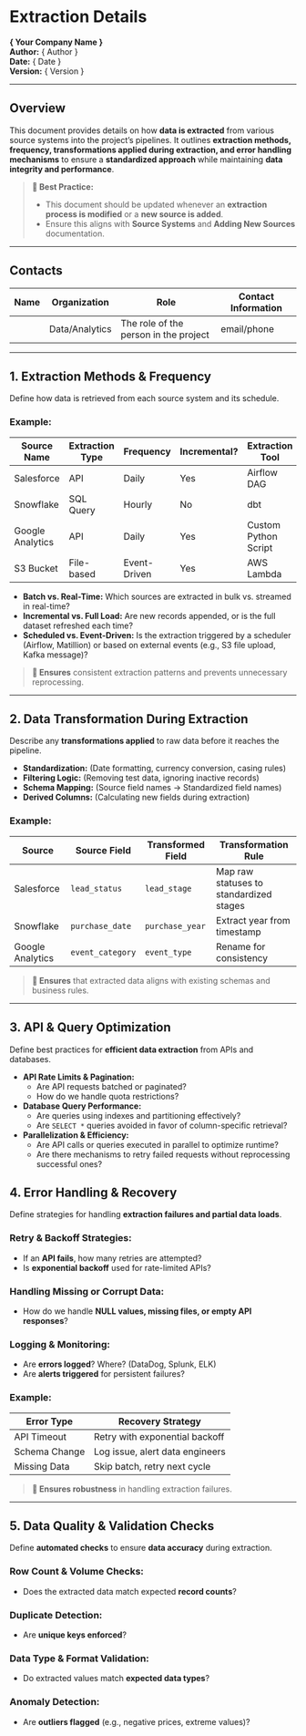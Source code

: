 # Extraction Details  
**{ Your Company Name }**  
**Author:** { Author }  
**Date:** { Date }  
**Version:** { Version }  

---

## Overview  
This document provides details on how **data is extracted** from various source systems into the project’s pipelines. It outlines **extraction methods, frequency, transformations applied during extraction, and error handling mechanisms** to ensure a **standardized approach** while maintaining **data integrity and performance**.  

> **📌 Best Practice:**  
> - This document should be updated whenever an **extraction process is modified** or a **new source is added**.  
> - Ensure this aligns with **Source Systems** and **Adding New Sources** documentation.  

---

## Contacts  

| Name  | Organization   | Role                                  | Contact Information |
|-------|--------------|---------------------------------------|---------------------|
|       | Data/Analytics | The role of the person in the project | email/phone |

---

## 1. Extraction Methods & Frequency  
Define how data is retrieved from each source system and its schedule.  

### **Example:**  

| Source Name | Extraction Type | Frequency | Incremental? | Extraction Tool |
|------------|----------------|-----------|-------------|----------------|
| Salesforce | API | Daily | Yes | Airflow DAG |
| Snowflake | SQL Query | Hourly | No | dbt |
| Google Analytics | API | Daily | Yes | Custom Python Script |
| S3 Bucket | File-based | Event-Driven | Yes | AWS Lambda |

- **Batch vs. Real-Time:** Which sources are extracted in bulk vs. streamed in real-time?  
- **Incremental vs. Full Load:** Are new records appended, or is the full dataset refreshed each time?  
- **Scheduled vs. Event-Driven:** Is the extraction triggered by a scheduler (Airflow, Matillion) or based on external events (e.g., S3 file upload, Kafka message)?  

> **📌 Ensures** consistent extraction patterns and prevents unnecessary reprocessing.  

---

## 2. Data Transformation During Extraction  
Describe any **transformations applied** to raw data before it reaches the pipeline.  

- **Standardization:** (Date formatting, currency conversion, casing rules)  
- **Filtering Logic:** (Removing test data, ignoring inactive records)  
- **Schema Mapping:** (Source field names → Standardized field names)  
- **Derived Columns:** (Calculating new fields during extraction)  

### **Example:**  

| Source | Source Field | Transformed Field | Transformation Rule |
|--------|-------------|------------------|-------------------|
| Salesforce | `lead_status` | `lead_stage` | Map raw statuses to standardized stages |
| Snowflake | `purchase_date` | `purchase_year` | Extract year from timestamp |
| Google Analytics | `event_category` | `event_type` | Rename for consistency |

> **📌 Ensures** that extracted data aligns with existing schemas and business rules.  

---

## 3. API & Query Optimization  
Define best practices for **efficient data extraction** from APIs and databases.  

- **API Rate Limits & Pagination:**  
  - Are API requests batched or paginated?  
  - How do we handle quota restrictions?  
- **Database Query Performance:**  
  - Are queries using indexes and partitioning effectively?  
  - Are `SELECT *` queries avoided in favor of column-specific retrieval?  
- **Parallelization & Efficiency:**  
  - Are API calls or queries executed in parallel to optimize runtime?  
  - Are there mechanisms to retry failed requests without reprocessing successful ones?  



## 4. Error Handling & Recovery  
Define strategies for handling **extraction failures and partial data loads**.  

### **Retry & Backoff Strategies:**  
- If an **API fails**, how many retries are attempted?  
- Is **exponential backoff** used for rate-limited APIs?  

### **Handling Missing or Corrupt Data:**  
- How do we handle **NULL values, missing files, or empty API responses**?  

### **Logging & Monitoring:**  
- Are **errors logged**? Where? (DataDog, Splunk, ELK)  
- Are **alerts triggered** for persistent failures?  

### **Example:**  

| **Error Type**   | **Recovery Strategy** |
|------------------|----------------------|
| API Timeout     | Retry with exponential backoff |
| Schema Change   | Log issue, alert data engineers |
| Missing Data    | Skip batch, retry next cycle |

> **📌 Ensures robustness** in handling extraction failures.  

---

## 5. Data Quality & Validation Checks  
Define **automated checks** to ensure **data accuracy** during extraction.  

### **Row Count & Volume Checks:**  
- Does the extracted data match expected **record counts**?  

### **Duplicate Detection:**  
- Are **unique keys enforced**?  

### **Data Type & Format Validation:**  
- Do extracted values match **expected data types**?  

### **Anomaly Detection:**  
- Are **outliers flagged** (e.g., negative prices, extreme values)?  

